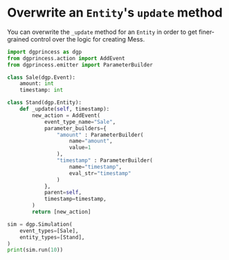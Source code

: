 # Overwrite an `Entity`'s `update` method

You can overwrite the `_update` method for an `Entity` in order to get finer-grained control over the logic for creating Mess.

```python
import dgprincess as dgp
from dgprincess.action import AddEvent
from dgprincess.emitter import ParameterBuilder

class Sale(dgp.Event):
    amount: int
    timestamp: int

class Stand(dgp.Entity):
    def _update(self, timestamp):
        new_action = AddEvent(
            event_type_name="Sale",
            parameter_builders={
                "amount" : ParameterBuilder(
                    name="amount",
                    value=1
                ),
                "timestamp" : ParameterBuilder(
                    name="timestamp",
                    eval_str="timestamp"
                )
            },
            parent=self,
            timestamp=timestamp,
        )
        return [new_action]

sim = dgp.Simulation(
    event_types=[Sale],
    entity_types=[Stand],
)
print(sim.run(10))
```


<!--
```python
assert list(sim.events.keys()) == ["Sale"]
assert len(sim.events["Sale"]) == 10
assert sim.events["Sale"][0] == Sale(amount=1, timestamp=0)
assert str(sim.get_report()) == """\
=== Entities ===
  Stand: 1

=== Events ===
  Sale: 10
"""
```
-->